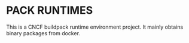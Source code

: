 PACK RUNTIMES
================
This is a CNCF buildpack runtime environment project. It mainly obtains binary packages from docker.
